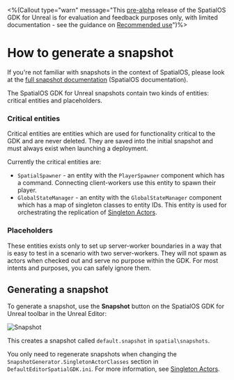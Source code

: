 <%(Callout type="warn" message="This [pre-alpha](https://docs.improbable.io/reference/latest/shared/release-policy#maturity-stages) release of the SpatialOS GDK for Unreal is for evaluation and feedback purposes only, with limited documentation - see the guidance on [Recommended use]({{urlRoot}}/index#recommended-use)")%>

# How to generate a snapshot

If you're not familiar with snapshots in the context of SpatialOS, please look at the [full snapshot documentation](https://docs.improbable.io/reference/latest/shared/operate/snapshots) (SpatialOS documentation).

The SpatialOS GDK for Unreal snapshots contain two kinds of entities: critical entities and placeholders.

### Critical entities

Critical entities are entities which are used for functionality critical to the GDK and are never deleted. They are saved into the initial snapshot and must always exist when launching a deployment.

Currently the critical entities are:

* `SpatialSpawner` - an entity with the `PlayerSpawner` component which has a command. Connecting client-workers use this entity to spawn their player.
* `GlobalStateManager` - an entity with the `GlobalStateManager` component which has a map of singleton classes to entity IDs. This entity is used for orchestrating the replication of [Singleton Actors]({{urlRoot}}/content/singleton-actors.md).

### Placeholders

These entities exists only to set up server-worker boundaries in a way that is easy to test in a scenario with two server-workers. They will not spawn as actors when checked out and serve no purpose within the GDK. For most intents and purposes, you can safely ignore them.

## Generating a snapshot

To generate a snapshot, use the **Snapshot** button on the SpatialOS GDK for Unreal toolbar in the Unreal Editor:

 ![Snapshot]({{assetRoot}}assets/screen-grabs/snapshot.png)

 This creates a snapshot called `default.snapshot` in `spatial\snapshots`.

You only need to regenerate snapshots when changing the `SnapshotGenerator.SingletonActorClasses` section in `DefaultEditorSpatialGDK.ini`. For more information, see [Singleton Actors]({{urlRoot}}/content/singleton-actors.md).
